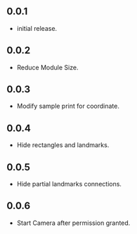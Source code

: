 ## 0.0.1

* initial release.

## 0.0.2

* Reduce Module Size.

## 0.0.3

* Modify sample print for coordinate.

## 0.0.4

* Hide rectangles and landmarks.

## 0.0.5

* Hide partial landmarks connections.

## 0.0.6

* Start Camera after permission granted.